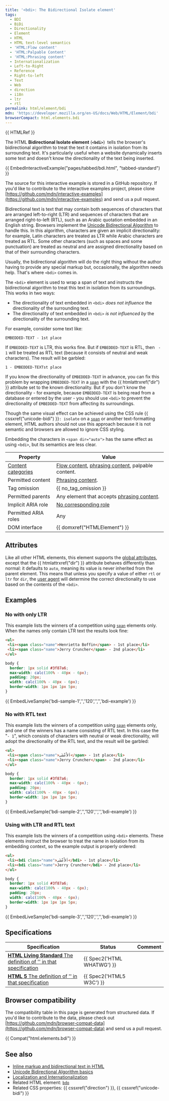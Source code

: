 ```yaml
---
title: '<bdi>: The Bidirectional Isolate element'
tags:
  - BDI
  - BiDi
  - Directionality
  - Element
  - HTML
  - HTML text-level semantics
  - 'HTML:Flow content'
  - 'HTML:Palpable Content'
  - 'HTML:Phrasing content'
  - Internationalization
  - Left-to-Right
  - Reference
  - Right-to-left
  - Text
  - Web
  - direction
  - i18n
  - ltr
  - rtl
permalink: html/element/bdi
mdn: 'https://developer.mozilla.org/en-US/docs/Web/HTML/Element/bdi'
browserCompact: html.elements.bdi
---
```

{{ HTMLRef }}

The HTML **Bidirectional Isolate element** (**`<bdi>`**)  tells the browser's bidirectional algorithm to treat the text it contains in isolation from its surrounding text. It's particularly useful when a website dynamically inserts some text and doesn't know the directionality of the text being inserted.

{{ EmbedInteractiveExample("pages/tabbed/bdi.html", "tabbed-standard") }}

The source for this interactive example is stored in a GitHub repository. If you'd like to contribute to the interactive examples project, please clone [https://github.com/mdn/interactive-examples](https://github.com/mdn/interactive-examples) and send us a pull request.

Bidirectional text is text that may contain both sequences of characters that are arranged left-to-right (LTR) and sequences of characters that are arranged right-to-left (RTL), such as an Arabic quotation embedded in an English string. Browsers implement the [Unicode Bidirectional Algorithm](https://www.w3.org/International/articles/inline-bidi-markup/uba-basics) to handle this. In this algorithm, characters are given an implicit directionality: for example, Latin characters are treated as LTR while Arabic characters are treated as RTL. Some other characters (such as spaces and some punctuation) are treated as neutral and are assigned directionality based on that of their surrounding characters.

Usually, the bidirectional algorithm will do the right thing without the author having to provide any special markup but, occasionally, the algorithm needs help. That's where `<bdi>` comes in.

The `<bdi>` element is used to wrap a span of text and instructs the bidirectional algorithm to treat this text in isolation from its surroundings. This works in two ways:

-   The directionality of text embedded in `<bdi>` _does not influence_ the directionality of the surrounding text.
-   The directionality of text embedded in `<bdi>` _is not influenced by_ the directionality of the surrounding text.

For example, consider some text like:

```
EMBEDDED-TEXT - 1st place
```

If `EMBEDDED-TEXT` is LTR, this works fine. But if `EMBEDDED-TEXT` is RTL, then   `- 1` will be treated as RTL text (because it consists of neutral and weak characters). The result will be garbled:

```
1 - EMBEDDED-TEXTst place
```

If you know the directionality of `EMBEDDED-TEXT` in advance, you can fix this problem by wrapping `EMBEDDED-TEXT` in a [`span`](/html/element/span/) with the {{ htmlattrxref("dir") }} attribute set to the known directionality. But if you don't know the directionality - for example, because `EMBEDDED-TEXT` is being read from a database or entered by the user - you should use `<bdi>` to prevent the directionality of `EMBEDDED-TEXT` from affecting its surroundings.

Though the same visual effect can be achieved using the CSS rule {{ cssxref("unicode-bidi") }}`: isolate` on a [`span`](/html/element/span/) or another text-formatting element, HTML authors should not use this approach because it is not semantic and browsers are allowed to ignore CSS styling.

Embedding the characters in `<span dir="auto">` has the same effect as using `<bdi>`, but its semantics are less clear.

| Property | Value |
| --- | --- |
| [Content categories](/html/content_categories) | [Flow content](/html/content_categories#flow_content), [phrasing content](/html/content_categories#phrasing_content), palpable content. |
| Permitted content | [Phrasing content](/html/content_categories#phrasing_content). |
| Tag omission | {{ no_tag_omission }} |
| Permitted parents | Any element that accepts [phrasing content](/html/content_categories#phrasing_content). |
| Implicit ARIA role | [No corresponding role](https://www.w3.org/TR/html-aria/#dfn-no-corresponding-role) |
| Permitted ARIA roles | Any |
| DOM interface | {{ domxref("HTMLElement") }} |

## Attributes

Like all other HTML elements, this element supports the [global attributes](/html/global_attributes), except that the {{ htmlattrxref("dir") }} attribute behaves differently than normal: it defaults to `auto`, meaning its value is never inherited from the parent element. This means that unless you specify a value of either `rtl` or `ltr` for `dir`, the [user agent](/glossary/user_agent/) will determine the correct directionality to use based on the contents of the `<bdi>`.

## Examples

### No <bdi> with only LTR

This example lists the winners of a competition using [`span`](/html/element/span/) elements only. When the names only contain LTR text the results look fine:

```html
<ul>
 <li><span class="name">Henrietta Boffin</span> - 1st place</li>
 <li><span class="name">Jerry Cruncher</span> - 2nd place</li>
</ul>

```

```css
body {
  border: 1px solid #3f87a6;
  max-width: calc(100% - 40px - 6px);
  padding: 20px;
  width: calc(100% - 40px - 6px);
  border-width: 1px 1px 1px 5px;
}

```

{{ EmbedLiveSample('bdi-sample-1','','120','','','bdi-example')  }}

### No <bdi> with RTL text

This example lists the winners of a competition using [`span`](/html/element/span/) elements only, and one of the winners has a name consisting of RTL text. In this case the "`- 1`", which consists of characters with neutral or weak directionality, will adopt the directionality of the RTL text, and the result will be garbled:

```html
<ul>
 <li><span class="name">اَلأَعْشَى</span> - 1st place</li>
 <li><span class="name">Jerry Cruncher</span> - 2nd place</li>
</ul>

```

```css
body {
  border: 1px solid #3f87a6;
  max-width: calc(100% - 40px - 6px);
  padding: 20px;
  width: calc(100% - 40px - 6px);
  border-width: 1px 1px 1px 5px;
}

```

{{ EmbedLiveSample('bdi-sample-2','','120','','','bdi-example')  }}

### Using <bdi> with LTR and RTL text

This example lists the winners of a competition using `<bdi>` elements. These elements instruct the browser to treat the name in isolation from its embedding context, so the example output is properly ordered:

```html
<ul>
 <li><bdi class="name">اَلأَعْشَى</bdi> - 1st place</li>
 <li><bdi class="name">Jerry Cruncher</bdi> - 2nd place</li>
</ul>

```

```css
body {
  border: 1px solid #3f87a6;
  max-width: calc(100% - 40px - 6px);
  padding: 20px;
  width: calc(100% - 40px - 6px);
  border-width: 1px 1px 1px 5px;
}

```

{{ EmbedLiveSample('bdi-sample-3','','120','','','bdi-example')  }}

## Specifications

| Specification | Status | Comment |
| --- | --- | --- |
| [**HTML Living Standard** The definition of '<bdi>' in that specification](https://html.spec.whatwg.org/multipage/semantics.html#the-bdi-element) | {{ Spec2('HTML WHATWG') }} |  |
| [**HTML 5** The definition of '<bdi>' in that specification](https://www.w3.org/TR/html52/textlevel-semantics.html#the-bdi-element) | {{ Spec2('HTML5 W3C') }} |  |

## Browser compatibility

The compatibility table in this page is generated from structured data. If you'd like to contribute to the data, please check out [https://github.com/mdn/browser-compat-data](https://github.com/mdn/browser-compat-data) and send us a pull request.

{{ Compat("html.elements.bdi") }}

## See also

-   [Inline markup and bidirectional text in HTML](https://www.w3.org/International/articles/inline-bidi-markup/)
-   [Unicode Bidirectional Algorithm basics](https://www.w3.org/International/articles/inline-bidi-markup/uba-basics)
-   [Localization and Internationalization](/localization)
-   Related HTML element: [`bdo`](/html/element/bdo/)
-   Related CSS properties: {{ cssxref("direction") }}, {{ cssxref("unicode-bidi") }}